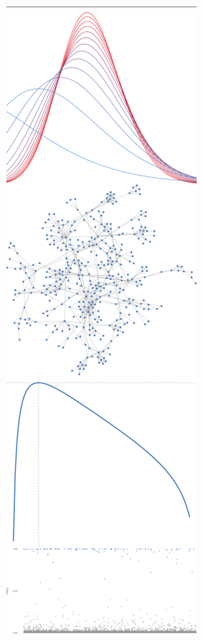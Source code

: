 
---
  <div class="row" style="height:100px;">
    <div class="col">
      <img src="variational_EB.svg" style="width:auto; height:100%;">
    </div>
    <div class="col">
      <img src="random_graph.svg" style="width:auto; height:100%;">
    </div>
    <div class="col">
      <img src="plot_ml.svg" style="width:auto; height:100%;">
    </div>
    <div class="col">
      <img src="plot_ppi.svg" style="width:auto; height:100%;">
    </div>
  </div>


<!--
**gleday/gleday** is a ✨ _special_ ✨ repository because its `README.md` (this file) appears on your GitHub profile.

Here are some ideas to get you started:

- 🔭 I’m currently working on ...
- 🌱 I’m currently learning ...
- 👯 I’m looking to collaborate on ...
- 🤔 I’m looking for help with ...
- 💬 Ask me about ...
- 📫 How to reach me: ...
- 😄 Pronouns: ...
- ⚡ Fun fact: ...
-->
